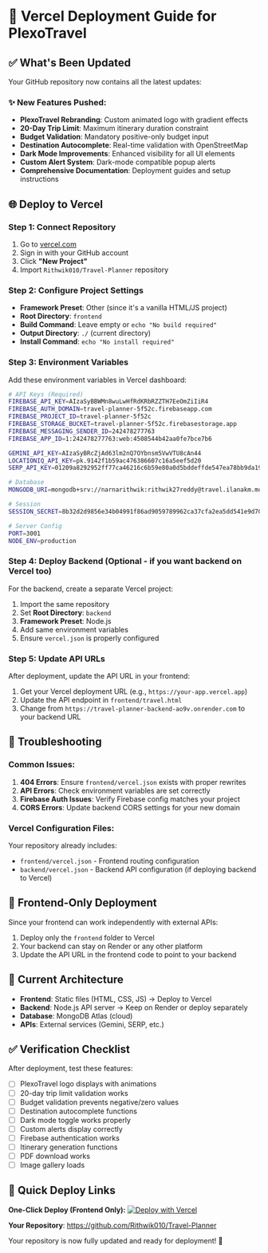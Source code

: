 # 🚀 Vercel Deployment Guide for PlexoTravel

## ✅ What's Been Updated

Your GitHub repository now contains all the latest updates:

### ✨ New Features Pushed:
- **PlexoTravel Rebranding**: Custom animated logo with gradient effects
- **20-Day Trip Limit**: Maximum itinerary duration constraint
- **Budget Validation**: Mandatory positive-only budget input
- **Destination Autocomplete**: Real-time validation with OpenStreetMap
- **Dark Mode Improvements**: Enhanced visibility for all UI elements
- **Custom Alert System**: Dark-mode compatible popup alerts
- **Comprehensive Documentation**: Deployment guides and setup instructions

## 🌐 Deploy to Vercel

### Step 1: Connect Repository
1. Go to [vercel.com](https://vercel.com)
2. Sign in with your GitHub account
3. Click **"New Project"**
4. Import `Rithwik010/Travel-Planner` repository

### Step 2: Configure Project Settings
- **Framework Preset**: Other (since it's a vanilla HTML/JS project)
- **Root Directory**: `frontend`
- **Build Command**: Leave empty or `echo "No build required"`
- **Output Directory**: `./` (current directory)
- **Install Command**: `echo "No install required"`

### Step 3: Environment Variables
Add these environment variables in Vercel dashboard:

```bash
# API Keys (Required)
FIREBASE_API_KEY=AIzaSyBBWMn8wuLwHfRdKRbRZZTH7EeOmZiIiR4
FIREBASE_AUTH_DOMAIN=travel-planner-5f52c.firebaseapp.com
FIREBASE_PROJECT_ID=travel-planner-5f52c
FIREBASE_STORAGE_BUCKET=travel-planner-5f52c.firebasestorage.app
FIREBASE_MESSAGING_SENDER_ID=242478277763
FIREBASE_APP_ID=1:242478277763:web:4508544b42aa0fe7bce7b6

GEMINI_API_KEY=AIzaSyBRcZjAd63lm2nQ7OYbnsm5VwVTU8cAn44
LOCATIONIQ_API_KEY=pk.9142f1b59ac476386607c16a5eef5d20
SERP_API_KEY=01209a8292952ff77ca46216c6b59e80a0d5bddeffde547ea78bb9da19eff32c

# Database
MONGODB_URI=mongodb+srv://narnarithwik:rithwik27reddy@travel.ilanakm.mongodb.net/TravelPlanner?retryWrites=true&w=majority&appName=Travel

# Session
SESSION_SECRET=8b32d2d9856e34b04991f86ad9059789962ca37cfa2ea5dd541e9d703121e8e5

# Server Config
PORT=3001
NODE_ENV=production
```

### Step 4: Deploy Backend (Optional - if you want backend on Vercel too)

For the backend, create a separate Vercel project:
1. Import the same repository
2. Set **Root Directory**: `backend`
3. **Framework Preset**: Node.js
4. Add same environment variables
5. Ensure `vercel.json` is properly configured

### Step 5: Update API URLs

After deployment, update the API URL in your frontend:
1. Get your Vercel deployment URL (e.g., `https://your-app.vercel.app`)
2. Update the API endpoint in `frontend/travel.html`
3. Change from `https://travel-planner-backend-ao9v.onrender.com` to your backend URL

## 🔧 Troubleshooting

### Common Issues:

1. **404 Errors**: Ensure `frontend/vercel.json` exists with proper rewrites
2. **API Errors**: Check environment variables are set correctly
3. **Firebase Auth Issues**: Verify Firebase config matches your project
4. **CORS Errors**: Update backend CORS settings for your new domain

### Vercel Configuration Files:

Your repository already includes:
- `frontend/vercel.json` - Frontend routing configuration
- `backend/vercel.json` - Backend API configuration (if deploying backend to Vercel)

## 📱 Frontend-Only Deployment

Since your frontend can work independently with external APIs:
1. Deploy only the `frontend` folder to Vercel
2. Your backend can stay on Render or any other platform
3. Update the API URL in the frontend code to point to your backend

## 🎯 Current Architecture

- **Frontend**: Static files (HTML, CSS, JS) → Deploy to Vercel
- **Backend**: Node.js API server → Keep on Render or deploy separately
- **Database**: MongoDB Atlas (cloud)
- **APIs**: External services (Gemini, SERP, etc.)

## ✅ Verification Checklist

After deployment, test these features:
- [ ] PlexoTravel logo displays with animations
- [ ] 20-day trip limit validation works
- [ ] Budget validation prevents negative/zero values
- [ ] Destination autocomplete functions
- [ ] Dark mode toggle works properly
- [ ] Custom alerts display correctly
- [ ] Firebase authentication works
- [ ] Itinerary generation functions
- [ ] PDF download works
- [ ] Image gallery loads

## 🔗 Quick Deploy Links

**One-Click Deploy (Frontend Only):**
[![Deploy with Vercel](https://vercel.com/button)](https://vercel.com/new/clone?repository-url=https://github.com/Rithwik010/Travel-Planner&project-name=plexotravel&repository-name=Travel-Planner&root-directory=frontend)

**Your Repository**: https://github.com/Rithwik010/Travel-Planner

Your repository is now fully updated and ready for deployment! 🚀
